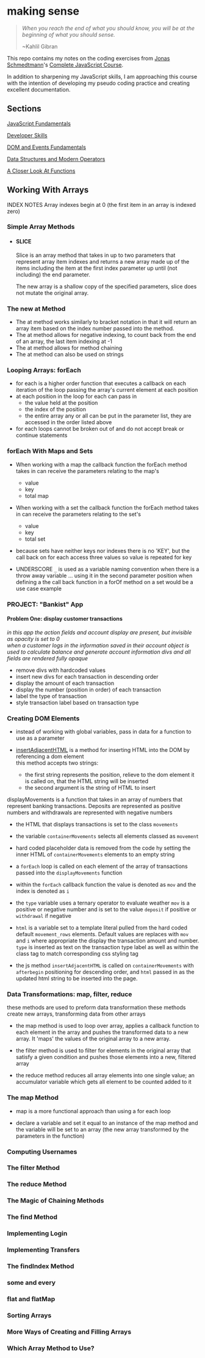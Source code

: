 # making sense

> _When you reach the end of what you should know, you will be at the beginning of what you should sense._
>
> ~Kahlil Gibran

This repo contains my notes on the coding exercises from [Jonas Schmedtmann](https://codingheroes.io/)'s [Complete JavaScript Course](https://www.udemy.com/course/the-complete-javascript-course/).

In addition to sharpening my JavaScript skills, I am approaching this course with the intention of developing my pseudo coding practice and creating excellent documentation.

## Sections

[JavaScript Fundamentals](https://github.com/sissyhanks/making-sense/tree/JavaScripFundamentals)

[Developer Skills](https://github.com/sissyhanks/making-sense/tree/DeveloperSkills)

[DOM and Events Fundamentals](https://github.com/sissyhanks/making-sense/tree/DOM-and-Events-Fundamentals)

[Data Structures and Modern Operators](https://github.com/sissyhanks/making-sense/tree/Data-Structures-and-Modern-Operators)

[A Closer Look At Functions](https://github.com/sissyhanks/making-sense/tree/A-Closer-Look-at-Functions)

## Working With Arrays

INDEX NOTES
Array indexes begin at 0 (the first item in an array is indexed zero)

### Simple Array Methods

- #### SLICE

  Slice is an array method that takes in up to two parameters that represent array item indexes and returns a new array made up of the items including the item at the first index parameter up until (not including) the end parameter.

  The new array is a shallow copy of the specified parameters, slice does not mutate the original array.

### The new at Method

- The at method works similarly to bracket notation in that it will return an array item based on the index number passed into the method.
- The at method allows for negative indexing, to count back from the end of an array, the last item indexing at -1
- The at method allows for method chaining
- The at method can also be used on strings

### Looping Arrays: forEach

- for each is a higher order function that executes a callback on each iteration of the loop passing the array's current element at each position
- at each position in the loop for each can pass in
  - the value held at the position
  - the index of the position
  - the entire array
    any or all can be put in the parameter list, they are accessed in the order listed above
- for each loops cannot be broken out of and do not accept break or continue statements

### forEach With Maps and Sets

- When working with a map the callback function the forEach method takes in can receive the parameters relating to the map's

  - value
  - key
  - total map

- When working with a set the callback function the forEach method takes in can receive the parameters relating to the set's
  - value
  - key
  - total set
- because sets have neither keys nor indexes there is no 'KEY', but the call back on for each access three values so value is repeated for key

- UNDERSCORE `_` is used as a variable naming convention when there is a throw away variable ... using it in the second parameter position when defining a the call back function in a forOf method on a set would be a use case example

### PROJECT: "Bankist" App

#### **Problem One: display customer transactions**

_in this app the action fields and account display are present, but invisible as opacity is set to 0_  
_when a customer logs in the information saved in their account object is used to calculate balance and generate account information divs and all fields are rendered fully opaque_

- remove divs with hardcoded values
- insert new divs for each transaction in descending order
- display the amount of each transaction
- display the number (position in order) of each transaction
- label the type of transaction
- style transaction label based on transaction type

### Creating DOM Elements

- instead of working with global variables, pass in data for a function to use as a parameter

- [insertAdjacentHTML](https://developer.mozilla.org/en-US/docs/Web/API/Element/insertAdjacentHTML) is a method for inserting HTML into the DOM by referencing a dom element  
  this method accepts two strings:
  - the first string represents the position, relieve to the dom element it is called on, that the HTML string will be inserted
  - the second argument is the string of HTML to insert

displayMovements is a function that takes in an array of numbers that represent banking transactions. Deposits are represented as positive numbers and withdrawals are represented with negative numbers

- the HTML that displays transactions is set to the class `movements`
- the variable `containerMovements` selects all elements classed as `movement`
- hard coded placeholder data is removed from the code hy setting the inner HTML of `containerMovements` elements to an empty string

- a `forEach` loop is called on each element of the array of transactions passed into the `displayMovements` function
- within the `forEach` callback function the value is denoted as `mov` and the index is denoted as `i`
- the `type` variable uses a ternary operator to evaluate weather `mov` is a positive or negative number and is set to the value `deposit` if positive or `withdrawal` if negative
- `html` is a variable set to a template literal pulled from the hard coded default `movement_rows` elements. Default values are replaces with `mov` and `i` where appropriate the display the transaction amount and number. `type` is inserted as text on the transaction type label as well as within the class tag to match corresponding css styling tag

- the js method `insertAdjacentHTML` is called on `containerMovements` with `afterbegin` positioning for descending order, and `html` passed in as the updated html string to be inserted into the page.

### Data Transformations: map, filter, reduce

these methods are used to preform data transformation
these methods create new arrays, transforming data from other arrays

- the map method is used to loop over array, applies a callback function to each element in the array and pushes the transformed data to a new array. It 'maps' the values of the original array to a new array.

- the filter method is used to filter for elements in the original array that satisfy a given condition and pushes those elements into a new, filtered array

- the reduce method reduces all array elements into one single value; an accumulator variable which gets all element to be counted added to it

### The map Method

- map is a more functional approach than using a for each loop

- declare a variable and set it equal to an instance of the map method and the variable will be set to an array (the new array transformed by the parameters in the function)

### Computing Usernames

### The filter Method

### The reduce Method

### The Magic of Chaining Methods

### The find Method

### Implementing Login

### Implementing Transfers

### The findIndex Method

### some and every

### flat and flatMap

### Sorting Arrays

### More Ways of Creating and Filling Arrays

### Which Array Method to Use?
